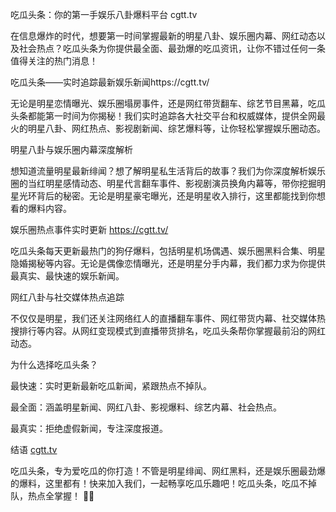 吃瓜头条：你的第一手娱乐八卦爆料平台 cgtt.tv

在信息爆炸的时代，想要第一时间掌握最新的明星八卦、娱乐圈内幕、网红动态以及社会热点？吃瓜头条为你提供最全面、最劲爆的吃瓜资讯，让你不错过任何一条值得关注的热门消息！

吃瓜头条——实时追踪最新娱乐新闻https://cgtt.tv/

无论是明星恋情曝光、娱乐圈塌房事件，还是网红带货翻车、综艺节目黑幕，吃瓜头条都能第一时间为你揭秘！我们实时追踪各大社交平台和权威媒体，提供全网最火的明星八卦、网红热点、影视剧新闻、综艺爆料等，让你轻松掌握娱乐圈动态。

明星八卦与娱乐圈内幕深度解析

想知道流量明星最新绯闻？想了解明星私生活背后的故事？我们为你深度解析娱乐圈的当红明星感情动态、明星代言翻车事件、影视剧演员换角内幕等，带你挖掘明星光环背后的秘密。无论是明星豪宅曝光，还是明星收入排行，这里都能找到你想看的爆料内容。

娱乐圈热点事件实时更新 https://cgtt.tv/

吃瓜头条每天更新最热门的狗仔爆料，包括明星机场偶遇、娱乐圈黑料合集、明星隐婚揭秘等内容。无论是偶像恋情曝光，还是明星分手内幕，我们都力求为你提供最真实、最快速的娱乐新闻。

网红八卦与社交媒体热点追踪

不仅仅是明星，我们还关注网络红人的直播翻车事件、网红带货内幕、社交媒体热搜排行等内容。从网红变现模式到直播带货排名，吃瓜头条帮你掌握最前沿的网红动态。

为什么选择吃瓜头条？

最快速：实时更新最新吃瓜新闻，紧跟热点不掉队。

最全面：涵盖明星新闻、网红八卦、影视爆料、综艺内幕、社会热点。

最真实：拒绝虚假新闻，专注深度报道。

结语 [cgtt.tv](https://cgtt.tv/)

吃瓜头条，专为爱吃瓜的你打造！不管是明星绯闻、网红黑料，还是娱乐圈最劲爆的爆料，这里都有！快来加入我们，一起畅享吃瓜乐趣吧！吃瓜头条，吃瓜不掉队，热点全掌握！ 🍉🔥
